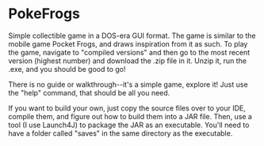 # PokeFrogs
Simple collectible game in a DOS-era GUI format. The game is similar to the mobile game Pocket Frogs, and draws inspiration from it as such. To play the game, navigate to "compiled versions" and then go to the most recent version (highest number) and download the .zip file in it. Unzip it, run the .exe, and you should be good to go!

There is no guide or walkthrough--it's a simple game, explore it! Just use the "help" command, that should be all you need.

If you want to build your own, just copy the source files over to your IDE, compile them, and figure out how to build them into a JAR file. Then, use a tool (I use Launch4J) to package the JAR as an executable. You'll need to have a folder called "saves" in the same directory as the executable.

